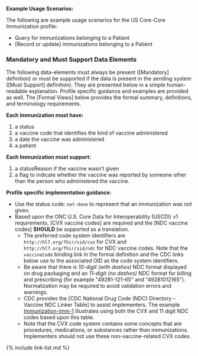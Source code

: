 
**Example Usage Scenarios:**

The following are example usage scenarios for the US Core-Core Immunization
profile:

-   Query for immunizations belonging to a Patient
-  [Record or update]  immunizations belonging to a Patient

### Mandatory and Must Support Data Elements

The following data-elements must always be present ([Mandatory] definition) or must be supported if the data is present in the sending system ([Must Support] definition). They are presented below in a simple human-readable explanation.  Profile specific guidance and examples are provided as well.  The [Formal Views] below provides the  formal summary, definitions, and  terminology requirements.  

**Each Immunization must have:**

1.  a status
1.  a vaccine code that identifies the kind of vaccine administered
1.  a date the vaccine was administered
1.  a patient

**Each Immunization must support:**

1.  a statusReason if the vaccine wasn't given
1.  a flag to indicate whether the vaccine was reported by someone other than the person who administered the vaccine.

**Profile specific implementation guidance:**

- Use the status code: `not-done` to represent that an immunization was *not* given.
- Based upon the ONC U.S. Core Data for Interoperability (USCDI) v1 requirements, [CVX vaccine codes] are required and the [NDC vaccine codes] **SHOULD** be supported as a translation.
    - <span class="bg-success" markdown="1">The preferred code system identifiers are `http://hl7.org/fhir/sid/cvx` for CVX and `http://hl7.org/fhir/sid/ndc` for NDC vaccine codes.  Note that the `vaccineCode` binding link in the formal definition and the CDC links below use to the associated OID as the code system identifiers.</span><!-- new-content -->
    - Be aware that there is *10-digit (with dashes)* NDC format displayed on drug packaging and an *11-digit (no dashes)* NDC format for billing and prescribing (for example  "49281-121-65" and "49281012165"). Normalization may be required to avoid validation errors and warnings.
    - CDC provides the [CDC National Drug Code (NDC) Directory – Vaccine NDC Linker Table] to assist implementers. The example [Immunization-imm-1](Immunization-imm-1.html) illustrates using both the CVX and 11 digit NDC codes based upon this table.
  - Note that the CVX code system contains some concepts that are  procedures, medications, or substances rather than immunizations. Implementers should not use these non-vaccine-related CVX codes.

{% include link-list.md %}

